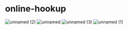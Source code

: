 # online-hookup
  ![unnamed (2)](https://github.com/onlinehuckup/online-hookup/assets/147734855/3c62a9ea-9d8d-4cc3-a876-8bddb8dd7616)
![unnamed](https://github.com/onlinehuckup/online-hookup/assets/147734855/bc7dc2a1-dc12-47ea-8eb5-12c2c9223145)
![unnamed (3)](https://github.com/onlinehuckup/online-hookup/assets/147734855/3b6db66b-936a-4b30-afc3-ca312e5207ae)
![unnamed (1)](https://github.com/onlinehuckup/online-hookup/assets/147734855/893711cc-f09e-4ae3-b7f2-a39ed750f30f)
